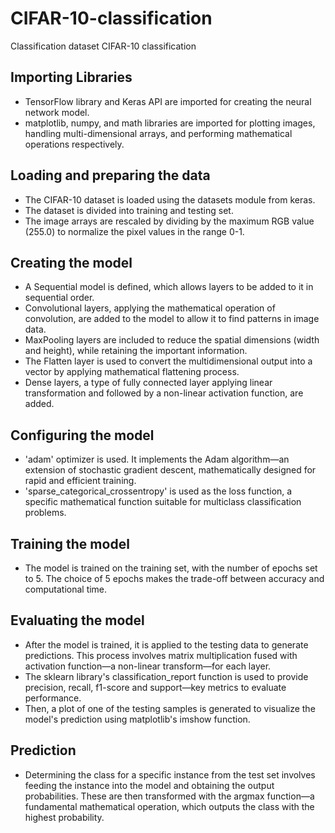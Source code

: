 # CIFAR-10-classification
Classification dataset CIFAR-10 classification 



## Importing Libraries
- TensorFlow library and Keras API are imported for creating the neural network model.
- matplotlib, numpy, and math libraries are imported for plotting images, handling multi-dimensional arrays, and performing mathematical operations respectively.

## Loading and preparing the data
- The CIFAR-10 dataset is loaded using the datasets module from keras.
- The dataset is divided into training and testing set.
- The image arrays are rescaled by dividing by the maximum RGB value (255.0) to normalize the pixel values in the range 0-1.

## Creating the model
- A Sequential model is defined, which allows layers to be added to it in sequential order.
- Convolutional layers, applying the mathematical operation of convolution, are added to the model to allow it to find patterns in image data.
- MaxPooling layers are included to reduce the spatial dimensions (width and height), while retaining the important information.
- The Flatten layer is used to convert the multidimensional output into a vector by applying mathematical flattening process.
- Dense layers, a type of fully connected layer applying linear transformation and followed by a non-linear activation function, are added.

## Configuring the model
- 'adam' optimizer is used. It implements the Adam algorithm—an extension of stochastic gradient descent, mathematically designed for rapid and efficient training.
- 'sparse_categorical_crossentropy' is used as the loss function, a specific mathematical function suitable for multiclass classification problems.

## Training the model
- The model is trained on the training set, with the number of epochs set to 5. The choice of 5 epochs makes the trade-off between accuracy and computational time.

## Evaluating the model
- After the model is trained, it is applied to the testing data to generate predictions. This process involves matrix multiplication fused with activation function—a non-linear transform—for each layer.
- The sklearn library's classification_report function is used to provide precision, recall, f1-score and support—key metrics to evaluate performance.
- Then, a plot of one of the testing samples is generated to visualize the model's prediction using matplotlib's imshow function.

## Prediction
- Determining the class for a specific instance from the test set involves feeding the instance into the model and obtaining the output probabilities. These are then transformed with the argmax function—a fundamental mathematical operation, which outputs the class with the highest probability.
